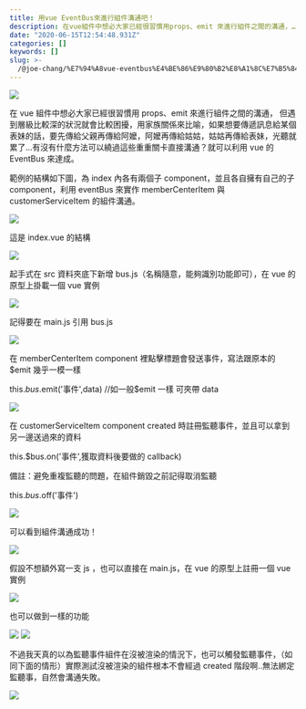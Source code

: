 ```yaml
---
title: 用vue EventBus來進行組件溝通吧！
description: 在vue組件中想必大家已經很習慣用props、emit 來進行組件之間的溝通，…
date: "2020-06-15T12:54:48.931Z"
categories: []
keywords: []
slug: >-
  /@joe-chang/%E7%94%A8vue-eventbus%E4%BE%86%E9%80%B2%E8%A1%8C%E7%B5%84%E4%BB%B6%E6%BA%9D%E9%80%9A%E5%90%A7-47a2694d33ca
---
```


![](./img/1__OUawfdv5VtESR4wMJ0L__0A.jpeg)

在 vue 組件中想必大家已經很習慣用 props、emit 來進行組件之間的溝通， 但遇到層級比較深的狀況就會比較困擾，用家族關係來比喻，如果想要傳遞訊息給某個表妹的話，要先傳給父親再傳給阿嬤，阿嬤再傳給姑姑，姑姑再傳給表妹，光聽就累了…有沒有什麼方法可以繞過這些重重關卡直接溝通？就可以利用 vue 的 EventBus 來達成。

範例的結構如下圖，為 index 內各有兩個子 component，並且各自擁有自己的子 component，利用 eventBus 來實作 memberCenterItem 與 customerServiceItem 的組件溝通。

![](./img/1__3bvAOxBFb34kJSUujqQ2gg.png)

這是 index.vue 的結構

![](./img/1__YdJwiQTfQFfn2MTOyf3__Zg.png)

起手式在 src 資料夾底下新增 bus.js（名稱隨意，能夠識別功能即可），在 vue 的原型上掛載一個 vue 實例

![](./img/1__RyRd4rIMmpawpuIqBHEFjA.png)

記得要在 main.js 引用 bus.js

![](./img/1__jwMKlBgLO8TwcqmACfiOog.png)

在 memberCenterItem component 裡點擊標題會發送事件，寫法跟原本的 $emit 幾乎一模一樣

this.$bus.$emit('事件',data) //如一般$emit 一樣 可夾帶 data

![](./img/1__ftAMk71szeHQAyWxXldXoQ.png)

在 customerServiceItem component created 時註冊監聽事件，並且可以拿到另一邊送過來的資料

this.$bus.on('事件',獲取資料後要做的 callback)

備註：避免重複監聽的問題，在組件銷毀之前記得取消監聽

this.$bus.$off('事件')

![](./img/1__7M50izSGdq4qvyc5wRqsHQ.png)

可以看到組件溝通成功！

![](./img/1__Wuy008W6n4TOAfXticPRoA.png)

假設不想額外寫一支 js ，也可以直接在 main.js，在 vue 的原型上註冊一個 vue 實例

![](./img/1__pQz__WK2eDf4U2i25Cg7wvQ.png)

也可以做到一樣的功能

![](./img/1__TVPC49umZM7FSsOpwloj1A.png)
![](./img/1__gsQBE6JSfcmAi3m4ySmOtg.png)

不過我天真的以為監聽事件組件在沒被渲染的情況下，也可以觸發監聽事件，（如同下面的情形）實際測試沒被渲染的組件根本不會經過 created 階段啊..無法綁定監聽事，自然會溝通失敗。

![](./img/1__wLBObkl3dqo__2TBBygQ18w.png)
